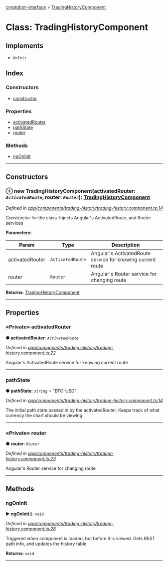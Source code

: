 [cryptobot-interface](../README.md) > [TradingHistoryComponent](../classes/tradinghistorycomponent.md)



# Class: TradingHistoryComponent

## Implements

* `OnInit`

## Index

### Constructors

* [constructor](tradinghistorycomponent.md#markdown-header-constructor)


### Properties

* [activatedRouter](tradinghistorycomponent.md#markdown-header-private-activatedrouter)
* [pathState](tradinghistorycomponent.md#markdown-header-pathstate)
* [router](tradinghistorycomponent.md#markdown-header-private-router)


### Methods

* [ngOnInit](tradinghistorycomponent.md#markdown-header-ngoninit)



---
## Constructors



### ⊕ **new TradingHistoryComponent**(activatedRouter: *`ActivatedRoute`*, router: *`Router`*): [TradingHistoryComponent](tradinghistorycomponent.md)


*Defined in [app/components/trading-history/trading-history.component.ts:14](https://github.com/WilliamRADFunk/cryptobot-interface/blob/df30c74/src/app/components/trading-history/trading-history.component.ts#L14)*



Constructor for the class. Injects Angular's ActivatedRoute, and Router services


**Parameters:**

| Param | Type | Description |
| ------ | ------ | ------ |
| activatedRouter | `ActivatedRoute`   |  Angular's ActivatedRoute service for knowing current route |
| router | `Router`   |  Angular's Router service for changing route |





**Returns:** [TradingHistoryComponent](tradinghistorycomponent.md)

---


## Properties


### «Private» activatedRouter

**●  activatedRouter**:  *`ActivatedRoute`* 

*Defined in [app/components/trading-history/trading-history.component.ts:22](https://github.com/WilliamRADFunk/cryptobot-interface/blob/df30c74/src/app/components/trading-history/trading-history.component.ts#L22)*



Angular's ActivatedRoute service for knowing current route




___



###  pathState

**●  pathState**:  *`string`*  = "BTC-USD"

*Defined in [app/components/trading-history/trading-history.component.ts:14](https://github.com/WilliamRADFunk/cryptobot-interface/blob/df30c74/src/app/components/trading-history/trading-history.component.ts#L14)*



The initial path state passed in by the activatedRouter. Keeps track of what currency the chart should be viewing.




___



### «Private» router

**●  router**:  *`Router`* 

*Defined in [app/components/trading-history/trading-history.component.ts:23](https://github.com/WilliamRADFunk/cryptobot-interface/blob/df30c74/src/app/components/trading-history/trading-history.component.ts#L23)*



Angular's Router service for changing route




___


## Methods


###  ngOnInit

► **ngOnInit**(): `void`



*Defined in [app/components/trading-history/trading-history.component.ts:28](https://github.com/WilliamRADFunk/cryptobot-interface/blob/df30c74/src/app/components/trading-history/trading-history.component.ts#L28)*



Triggered when component is loaded, but before it is viewed. Gets REST path info, and updates the history table.




**Returns:** `void`





___


